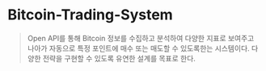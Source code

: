 # Bitcoin-Trading-System

> Open API를 통해 Bitcoin 정보를 수집하고 분석하여 다양한 지표로 보여주고 나아가 자동으로 특정 포인트에 매수 또는 매도할 수 있도록한는 시스템이다. 다양한 전략을 구현할 수 있도록 유연한 설계를 목표로 한다.
